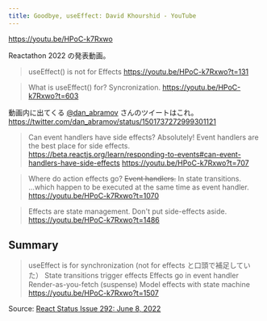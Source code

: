 ```yaml
---
title: Goodbye, useEffect: David Khourshid - YouTube
---
```


https://youtu.be/HPoC-k7Rxwo

Reactathon 2022 の発表動画。

> useEffect()
> is not for Effects
> https://youtu.be/HPoC-k7Rxwo?t=131

> What is useEffect() for?
> Syncronization.
> https://youtu.be/HPoC-k7Rxwo?t=603

動画内に出てくる [@dan_abramov](https://twitter.com/dan_abramov) さんのツイートはこれ。
https://twitter.com/dan_abramov/status/1501737272999301121

> Can event handlers have side effects?
> Absolutely! Event handlers are the best place for side effects.
> https://beta.reactjs.org/learn/responding-to-events#can-event-handlers-have-side-effects
> https://youtu.be/HPoC-k7Rxwo?t=707

> Where do action effects go?
> ~~Event handlers.~~
> In state transitions.
> ...which happen to be executed at the same time as event handler.
> https://youtu.be/HPoC-k7Rxwo?t=1070

> Effects are state management.
> Don't put side-effects aside.
> https://youtu.be/HPoC-k7Rxwo?t=1486

## Summary

> useEffect is for synchronization (not for effects と口頭で補足していた）
> State transitions trigger effects
> Effects go in event handler
> Render-as-you-fetch (suspense)
> Model effects with state machine
> https://youtu.be/HPoC-k7Rxwo?t=1507

Source: [React Status Issue 292: June 8, 2022](https://react.statuscode.com/issues/292)
